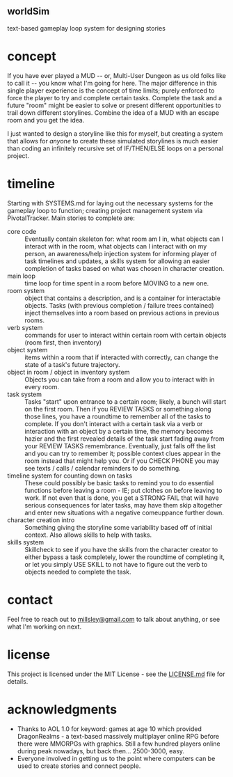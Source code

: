 ## worldSim
text-based gameplay loop system for designing stories

# concept
If you have ever played a MUD -- or, Multi-User Dungeon as us old folks like to call it -- you know what I'm going for here. The major difference in this single player experience is the concept of time limits; purely enforced to force the player to try and complete certain tasks. Complete the task and a future "room" might be easier to solve or present different opportunities to trail down different storylines. Combine the idea of a MUD with an escape room and you get the idea.

I just wanted to design a storyline like this for myself, but creating a system that allows for *anyone* to create these simulated storylines is much easier than coding an infinitely recursive set of IF/THEN/ELSE loops on a personal project.



# timeline
Starting with SYSTEMS.md for laying out the necessary systems for the gameplay loop to function; creating project management system via PivotalTracker. Main stories to complete are:

<dl>
  <dt>core code</dt>
  <dd>
    Eventually contain skeleton for: what room am I in, what objects can I interact with in the room, what objects can I interact with on my person, an awareness/help injection system for informing player of task timelines and updates, a skills system for allowing an easier completion of tasks based on what was chosen in character creation.
  </dd>

  <dt>main loop</dt>
  <dd>
    time loop for time spent in a room before MOVING to a new one.
  </dd>
  
  <dt>room system</dt>
  <dd>
    object that contains a description, and is a container for interactable objects. Tasks (with previous completion / failure trees contained) inject themselves into a room based on previous actions in previous rooms.
  </dd>

  <dt>verb system</dt>
  <dd>
    commands for user to interact within certain room with certain objects (room first, then inventory)
  </dd>
  
  <dt>object system</dt>
  <dd>
    items within a room that if interacted with correctly, can change the state of a task's future trajectory.
  </dd>

  <dt>object in room / object in inventory system</dt>
  <dd>
    Objects you can take from a room and allow you to interact with in every room.
  </dd>
  
  <dt>task system</dt>
  <dd>
    Tasks "start" upon entrance to a certain room; likely, a bunch will start on the first room. Then if you REVIEW TASKS or something along those lines, you have a roundtime to remember all of the tasks to complete. If you don't interact with a certain task via a verb or interaction with an object by a certain time, the memory becomes hazier and the first revealed details of the task start fading away from your REVIEW TASKS remembrance. Eventually, just falls off the list and you can try to remember it; possible context clues appear in the room instead that might help you. Or if you CHECK PHONE you may see texts / calls / calendar reminders to do something.
  </dd>

  <dt>timeline system for counting down on tasks</dt>
  <dd>
    These could possibly be basic tasks to remind you to do essential functions before leaving a room - IE; put clothes on before leaving to work. If not even that is done, you get a STRONG FAIL that will have serious consequences for later tasks, may have them skip altogether and enter new situations with a negative comeuppance further down.
  </dd>
  
  <dt>character creation intro</dt>
  <dd>
    Something giving the storyline some variability based off of initial context. Also allows skills to help with tasks.
  </dd>

  <dt>skills system</dt>
  <dd>
    Skillcheck to see if you have the skills from the character creator to either bypass a task completely, lower the roundtime of completing it, or let you simply USE SKILL to not have to figure out the verb to objects needed to complete the task.
  </dd>
</dl>

# contact
Feel free to reach out to millsley@gmail.com to talk about anything, or see what I'm working on next.

# license
This project is licensed under the MIT License - see the [LICENSE.md](LICENSE.md) file for details.

# acknowledgments
* Thanks to AOL 1.0 for keyword: games at age 10 which provided DragonRealms - a text-based massively multiplayer online RPG before there were MMORPGs with graphics. Still a few hundred players online during peak nowadays, but back then... 2500-3000, easy.
* Everyone involved in getting us to the point where computers can be used to create stories and connect people.
